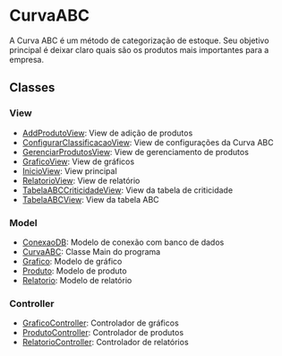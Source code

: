 # CurvaABC
A Curva ABC é um método de categorização de estoque. Seu objetivo principal é deixar claro quais são os produtos mais importantes para a empresa.

## Classes
### View
- [AddProdutoView](https://github.com/doisLan/CurvaABC/blob/master/src/curvaabc/view/AddProdutoView.java): View de adição de produtos
- [ConfigurarClassificacaoView](https://github.com/doisLan/CurvaABC/blob/master/src/curvaabc/view/ConfigurarClassificacaoView.java): View de configurações da Curva ABC
- [GerenciarProdutosView](https://github.com/doisLan/CurvaABC/blob/master/src/curvaabc/view/GerenciarProdutosView.java): View de gerenciamento de produtos
- [GraficoView](https://github.com/doisLan/CurvaABC/blob/master/src/curvaabc/view/GraficoView.java): View de gráficos
- [InicioView](https://github.com/doisLan/CurvaABC/blob/master/src/curvaabc/view/InicioView.java): View principal
- [RelatorioView](https://github.com/doisLan/CurvaABC/blob/master/src/curvaabc/view/RelatorioView.java): View de relatório
- [TabelaABCCriticidadeView](https://github.com/doisLan/CurvaABC/blob/master/src/curvaabc/view/TabelaABCCriticidadeView.java): View da tabela de criticidade
- [TabelaABCView](https://github.com/doisLan/CurvaABC/blob/master/src/curvaabc/view/TabelaABCView.java): View da tabela ABC

### Model
- [ConexaoDB](https://github.com/doisLan/CurvaABC/blob/master/src/curvaabc/model/ConexaoDB.java): Modelo de conexão com banco de dados
- [CurvaABC](https://github.com/doisLan/CurvaABC/blob/master/src/curvaabc/model/CurvaABC.java): Classe Main do programa
- [Grafico](https://github.com/doisLan/CurvaABC/blob/master/src/curvaabc/model/Grafico.java): Modelo de gráfico
- [Produto](https://github.com/doisLan/CurvaABC/blob/master/src/curvaabc/model/Produto.java): Modelo de produto
- [Relatorio](https://github.com/doisLan/CurvaABC/blob/master/src/curvaabc/model/Relatorio.java): Modelo de relatório

### Controller
- [GraficoController](https://github.com/doisLan/CurvaABC/blob/master/src/curvaabc/controller/GraficoController.java): Controlador de gráficos
- [ProdutoController](https://github.com/doisLan/CurvaABC/blob/master/src/curvaabc/controller/ProdutoController.java): Controlador de produtos
- [RelatorioController](https://github.com/doisLan/CurvaABC/blob/master/src/curvaabc/controller/RelatorioController.java): Controlador de relatórios

